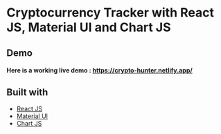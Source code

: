 # Cryptocurrency Tracker with React JS, Material UI and Chart JS

## Demo
#### Here is a working live demo :  https://crypto-hunter.netlify.app/

## Built with 
- [React JS](https://reactjs.org/)
- [Material UI](https://v4.mui.com/)
- [Chart JS](https://reactchartjs.github.io/react-chartjs-2/#/)

